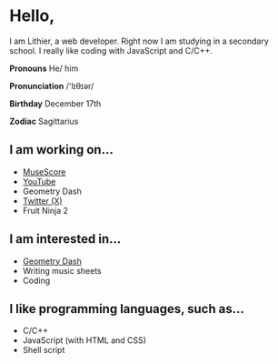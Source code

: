 # Hello,

I am Lithier, a web developer. Right now I am studying in a secondary school. I really like coding with JavaScript and C/C++.

__Pronouns__ He/ him

__Pronunciation__ /'lɪθɪər/

__Birthday__ December 17th

__Zodiac__ Sagittarius

## I am working on...

- [MuseScore](https://musescore.com/user/40423489)
- [YouTube](https://youtube.com/@lithier94675)
- Geometry Dash
- [Twitter (X)](https://twitter.com/lithier94675)
- Fruit Ninja 2

## I am interested in...

- [Geometry Dash](https://robtopgames.com)
- Writing music sheets
- Coding

## I like programming languages, such as...

- C/C++
- JavaScript (with HTML and CSS)
- Shell script
